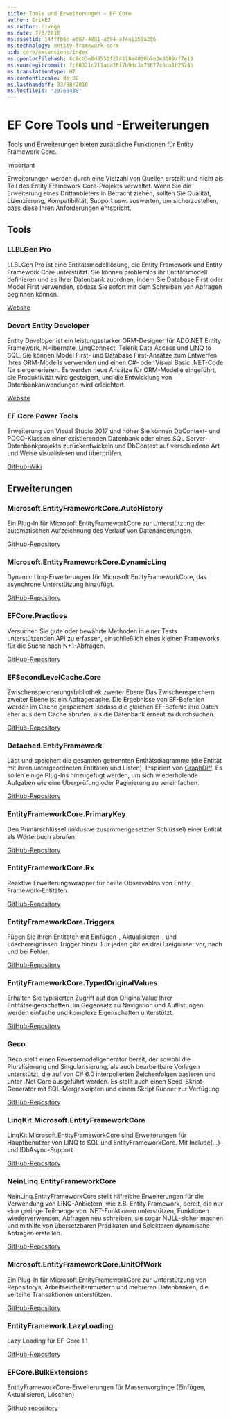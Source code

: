 ```yaml
---
title: Tools und Erweiterungen – EF Core
author: ErikEJ
ms.author: divega
ms.date: 7/3/2018
ms.assetid: 14fffb6c-a687-4881-a094-af4a1359a296
ms.technology: entity-framework-core
uid: core/extensions/index
ms.openlocfilehash: 6c8cb3e0d8552f274118e4020b7e2e8009af7e11
ms.sourcegitcommit: fc68321c211aca38f7b9dc3a75677c6ca1b2524b
ms.translationtype: HT
ms.contentlocale: de-DE
ms.lasthandoff: 03/08/2018
ms.locfileid: "29769438"
---
```

# <a name="ef-core-tools--extensions"></a>EF Core Tools und -Erweiterungen

Tools und Erweiterungen bieten zusätzliche Funktionen für Entity Framework Core.

> [!IMPORTANT]  
> Erweiterungen werden durch eine Vielzahl von Quellen erstellt und nicht als Teil des Entity Framework Core-Projekts verwaltet. Wenn Sie die Erweiterung eines Drittanbieters in Betracht ziehen, sollten Sie Qualität, Lizenzierung, Kompatibilität, Support usw. auswerten, um sicherzustellen, dass diese Ihren Anforderungen entspricht.

## <a name="tools"></a>Tools

### <a name="llblgen-pro"></a>LLBLGen Pro

LLBLGen Pro ist eine Entitätsmodelllösung, die Entity Framework und Entity Framework Core unterstützt. Sie können problemlos ihr Entitätsmodell definieren und es Ihrer Datenbank zuordnen, indem Sie Database First oder Model First verwenden, sodass Sie sofort mit dem Schreiben von Abfragen beginnen können.

[Website](https://www.llblgen.com/)

### <a name="devart-entity-developer"></a>Devart Entity Developer

Entity Developer ist ein leistungsstarker ORM-Designer für ADO.NET Entity Framework, NHibernate, LinqConnect, Telerik Data Access und LINQ to SQL. Sie können Model First- und Database First-Ansätze zum Entwerfen Ihres ORM-Modells verwenden und einen C#- oder Visual Basic .NET-Code für sie generieren. Es werden neue Ansätze für ORM-Modelle eingeführt, die Produktivität wird gesteigert, und die Entwicklung von Datenbankanwendungen wird erleichtert.

[Website](https://www.devart.com/entitydeveloper/)

### <a name="ef-core-power-tools"></a>EF Core Power Tools

Erweiterung von Visual Studio 2017 und höher Sie können DbContext- und POCO-Klassen einer existierenden Datenbank oder eines SQL Server-Datenbankprojekts zurückentwickeln und DbContext auf verschiedene Art und Weise visualisieren und überprüfen.

[GitHub-Wiki](https://github.com/ErikEJ/SqlCeToolbox/wiki/EF-Core-Power-Tools)

## <a name="extensions"></a>Erweiterungen

### <a name="microsoftentityframeworkcoreautohistory"></a>Microsoft.EntityFrameworkCore.AutoHistory

Ein Plug-In für Microsoft.EntityFrameworkCore zur Unterstützung der automatischen Aufzeichnung des Verlauf von Datenänderungen.

[GitHub-Repository](https://github.com/Arch/AutoHistory/)

### <a name="microsoftentityframeworkcoredynamiclinq"></a>Microsoft.EntityFrameworkCore.DynamicLinq

Dynamic Linq-Erweiterungen für Microsoft.EntityFrameworkCore, das asynchrone Unterstützung hinzufügt.

 [GitHub-Repository](https://github.com/StefH/System.Linq.Dynamic.Core/)

### <a name="efcorepractices"></a>EFCore.Practices

Versuchen Sie gute oder bewährte Methoden in einer Tests unterstützenden API zu erfassen, einschließlich eines kleinen Frameworks für die Suche nach N+1-Abfragen.

[GitHub-Repository](https://github.com/riezebosch/efcore-practices/tree/master/src/EFCore.Practices/)

### <a name="efsecondlevelcachecore"></a>EFSecondLevelCache.Core

Zwischenspeicherungsbibliothek zweiter Ebene Das Zwischenspeichern zweiter Ebene ist ein Abfragecache. Die Ergebnisse von EF-Befehlen werden im Cache gespeichert, sodass die gleichen EF-Befehle ihre Daten eher aus dem Cache abrufen, als die Datenbank erneut zu durchsuchen.

[GitHub-Repository](https://github.com/VahidN/EFSecondLevelCache.Core/)

### <a name="detachedentityframework"></a>Detached.EntityFramework

Lädt und speichert die gesamten getrennten Entitätsdiagramme (die Entität mit ihren untergeordneten Entitäten und Listen). Inspiriert von [GraphDiff](https://github.com/refactorthis/GraphDiff/). Es sollen einige Plug-Ins hinzugefügt werden, um sich wiederholende Aufgaben wie eine Überprüfung oder Paginierung zu vereinfachen.

[GitHub-Repository](https://github.com/leonardoporro/Detached/)

### <a name="entityframeworkcoreprimarykey"></a>EntityFrameworkCore.PrimaryKey

Den Primärschlüssel (inklusive zusammengesetzter Schlüssel) einer Entität als Wörterbuch abrufen.

[GitHub-Repository](https://github.com/NickStrupat/EntityFramework.PrimaryKey/)

### <a name="entityframeworkcorerx"></a>EntityFrameworkCore.Rx

Reaktive Erweiterungswrapper für heiße Observables von Entity Framework-Entitäten.

[GitHub-Repository](https://github.com/NickStrupat/EntityFramework.Rx/)

### <a name="entityframeworkcoretriggers"></a>EntityFrameworkCore.Triggers

Fügen Sie Ihren Entitäten mit Einfügen-, Aktualisieren-, und Löschereignissen Trigger hinzu. Für jeden gibt es drei Ereignisse: vor, nach und bei Fehler.

[GitHub-Repository](https://github.com/NickStrupat/EntityFramework.Triggers/)

### <a name="entityframeworkcoretypedoriginalvalues"></a>EntityFrameworkCore.TypedOriginalValues

Erhalten Sie typisierten Zugriff auf den OriginalValue Ihrer Entitätseigenschaften. Im Gegensatz zu Navigation und Auflistungen werden einfache und komplexe Eigenschaften unterstützt.

[GitHub-Repository](https://github.com/NickStrupat/EntityFramework.TypedOriginalValues/)

### <a name="geco"></a>Geco

Geco stellt einen Reversemodellgenerator bereit, der sowohl die Pluralisierung und Singularisierung, als auch bearbeitbare Vorlagen unterstützt, die auf von C# 6.0 interpolierten Zeichenfolgen basieren und unter .Net Core ausgeführt werden. Es stellt auch einen Seed-Skript-Generator mit SQL-Mergeskripten und einem Skript Runner zur Verfügung.

[GitHub-Repository](https://github.com/iQuarc/Geco)

### <a name="linqkitmicrosoftentityframeworkcore"></a>LinqKit.Microsoft.EntityFrameworkCore

LinqKit.Microsoft.EntityFrameworkCore sind Erweiterungen für Hauptbenutzer von LINQ to SQL und EntityFrameworkCore. Mit Include(...)- und IDbAsync-Support

[GitHub-Repository](https://github.com/scottksmith95/LINQKit/)

### <a name="neinlinqentityframeworkcore"></a>NeinLinq.EntityFrameworkCore

NeinLinq.EntityFrameworkCore stellt hilfreiche Erweiterungen für die Verwendung von LINQ-Anbietern, wie z.B. Entity Framework, bereit, die nur eine geringe Teilmenge von .NET-Funktionen unterstützen, Funktionen wiederverwenden, Abfragen neu schreiben, sie sogar NULL-sicher machen und mithilfe von übersetzbaren Prädikaten und Selektoren dynamische Abfragen erstellen.

[GitHub-Repository](https://github.com/axelheer/nein-linq/)

### <a name="microsoftentityframeworkcoreunitofwork"></a>Microsoft.EntityFrameworkCore.UnitOfWork

Ein Plug-In für Microsoft.EntityFrameworkCore zur Unterstützung von Repositorys, Arbeitseinheitenmustern und mehreren Datenbanken, die verteilte Transaktionen unterstützen.

[GitHub-Repository](https://github.com/Arch/UnitOfWork/)

### <a name="entityframeworklazyloading"></a>EntityFramework.LazyLoading

Lazy Loading für EF Core 1.1

[GitHub-Repository](https://github.com/darxis/EntityFramework.LazyLoading)

### <a name="efcorebulkextensions"></a>EFCore.BulkExtensions

EntityFrameworkCore-Erweiterungen für Massenvorgänge (Einfügen, Aktualisieren, Löschen)

[GitHub repository](https://github.com/borisdj/EFCore.BulkExtensions)
